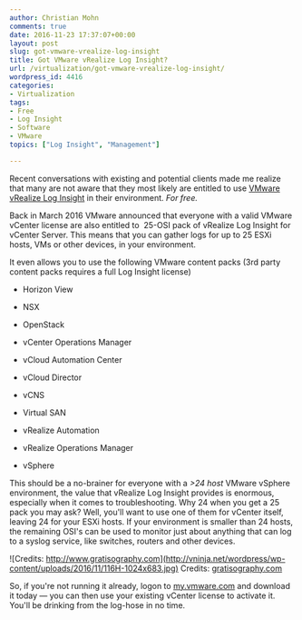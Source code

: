 ```yaml
---
author: Christian Mohn
comments: true
date: 2016-11-23 17:37:07+00:00
layout: post
slug: got-vmware-vrealize-log-insight
title: Got VMware vRealize Log Insight?
url: /virtualization/got-vmware-vrealize-log-insight/
wordpress_id: 4416
categories:
- Virtualization
tags:
- Free
- Log Insight
- Software
- VMware
topics: ["Log Insight", "Management"]

---
```


Recent conversations with existing and potential clients made me realize that many are not aware that they most likely are entitled to use [VMware vRealize Log Insight](http://www.vmware.com/products/vrealize-log-insight.html) in their environment. _For free._

Back in March 2016 VMware announced that everyone with a valid VMware vCenter license are also entitled to  25-OSI pack of vRealize Log Insight for vCenter Server. This means that you can gather logs for up to 25 ESXi hosts, VMs or other devices, in your environment.
<!--more-->

It even allows you to use the following VMware content packs (3rd party content packs requires a full Log Insight license)





  * Horizon View


  * NSX


  * OpenStack


  * vCenter Operations Manager


  * vCloud Automation Center


  * vCloud Director


  * vCNS


  * Virtual SAN


  * vRealize Automation


  * vRealize Operations Manager


  * vSphere



This should be a no-brainer for everyone with a _>24 host_ VMware vSphere environment, the value that vRealize Log Insight provides is enormous, especially when it comes to troubleshooting. Why 24 when you get a 25 pack you may ask? Well, you'll want to use one of them for vCenter itself, leaving 24 for your ESXi hosts. If your environment is smaller than 24 hosts, the remaining OSI's can be used to monitor just about anything that can log to a syslog service, like switches, routers and other devices.

![Credits: http://www.gratisography.com](http://vninja.net/wordpress/wp-content/uploads/2016/11/116H-1024x683.jpg) Credits: [gratisography.com](http://www.gratisography.com)

So, if you're not running it already, logon to [my.vmware.com](https://my.vmware.com) and download it today — you can then use your existing vCenter license to activate it. You'll be drinking from the log-hose in no time.
